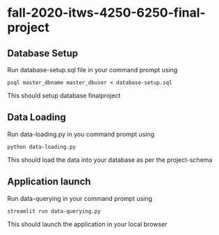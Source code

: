 # fall-2020-itws-4250-6250-final-project

## Database Setup ##
Run database-setup.sql file in your command prompt using

`psql master_dbname master_dbuser < database-setup.sql`

This should setup database finalproject

## Data Loading ##
Run data-loading.py in you command prompt using

`python data-loading.py`

This should load the data into your database as per the project-schema

## Application launch ##
Run data-querying in your command prompt using

`streamlit run data-querying.py`

This should launch the application in your local browser